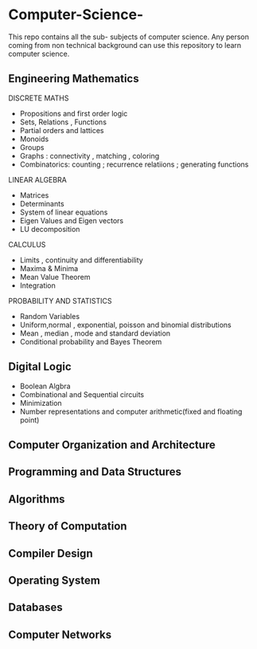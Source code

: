 # Computer-Science-
This repo contains all the sub- subjects of computer science. Any person coming from non technical background can use this repository to learn computer science.
## Engineering Mathematics
DISCRETE MATHS
- Propositions and first order logic
- Sets, Relations , Functions
- Partial orders and lattices
- Monoids
- Groups
- Graphs : connectivity , matching , coloring
- Combinatorics: counting ; recurrence relatiions ; generating functions

LINEAR ALGEBRA
- Matrices
- Determinants
- System of linear equations
- Eigen Values and Eigen vectors
- LU decomposition

CALCULUS
- Limits , continuity and differentiability
- Maxima & Minima
- Mean Value Theorem
- Integration

PROBABILITY AND STATISTICS
- Random Variables 
- Uniform,normal , exponential, poisson and binomial distributions
- Mean , median , mode and standard deviation
- Conditional probability and Bayes Theorem

## Digital Logic
- Boolean Algbra
- Combinational and Sequential circuits
- Minimization
- Number representations and computer arithmetic(fixed and floating point)
## Computer Organization and Architecture
## Programming and Data Structures
## Algorithms
## Theory of Computation
## Compiler Design
## Operating System
## Databases
## Computer Networks
